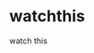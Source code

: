 watchthis
=========

watch this














































































































































































